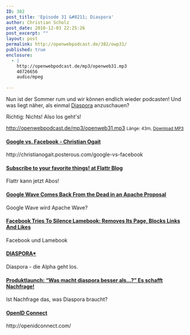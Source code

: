 ```yaml
---
ID: 382
post_title: 'Episode 31 &#8211; Diaspora'
author: Christian Scholz
post_date: 2010-12-03 22:25:26
post_excerpt: ""
layout: post
permalink: http://openwebpodcast.de/382/owp31/
published: true
enclosure:
  - |
    http://openwebpodcast.de/mp3/openweb31.mp3
    40726656
    audio/mpeg
    
---
```

Nun ist der Sommer rum und wir können endlich wieder podcasten! Und was liegt näher, als einmal <a href="http://joindiaspora.com">Diaspora</a> anzuschauen?

Richtig: Nichts! Also los geht's!

http://openwebpodcast.de/mp3/openweb31.mp3
<small>Länge: 43m, <a href="http://openwebpodcast.de/mp3/openweb31.mp3">Download MP3</a></small>

<div class="fblink">
    <h4><a href="http://christianogait.posterous.com/google-vs-facebook">Google vs. Facebook - Christian Ogait</a></h4>
    <div class="fbdesc">
        http://christianogait.posterous.com/google-vs-facebook
    </div>
</div>

<div class="fblink">
    <h4><a href="http://blog.flattr.net/2010/11/subscribe-to-your-favorite-things/">Subscribe to your favorite things! at Flattr Blog</a></h4>
    <div class="fbdesc">
        Flattr kann jetzt Abos!
    </div>
</div>


<div class="fblink">
    <h4><a href="http://mashable.com/2010/11/25/apache-wave-google/">Google Wave Comes Back From the Dead in an Apache Proposal</a></h4>
    <div class="fbdesc">
        Google Wave wird Apache Wave?
    </div>
</div>


<div class="fblink">
    <h4><a href="http://techcrunch.com/2010/11/22/facebook-blocks-lamebook/">Facebook Tries To Silence Lamebook: Removes Its Page, Blocks Links And Likes</a></h4>
    <div class="fbdesc">
        Facebook und Lamebook
    </div>
</div>

<div class="fblink">
    <h4><a href="http://www.joindiaspora.com/">DIASPORA*</a></h4>
    <div class="fbdesc">
        Diaspora - die Alpha geht los.
    </div>
</div>

<div class="fblink">
    <h4><a href="http://netzwertig.com/2010/11/26/produktlaunch-was-macht-diaspora-besser-als-es-schafft-nachfrage/">Produktlaunch: “Was macht diaspora besser als…?”  Es schafft Nachfrage!</a></h4>
    <div class="fbdesc">
        Ist Nachfrage das, was Diaspora braucht?
    </div>
</div>

<div class="fblink">
    <h4><a href="http://openidconnect.com/">OpenID Connect</a></h4>
    <div class="fbdesc">
        http://openidconnect.com/
    </div>
</div>